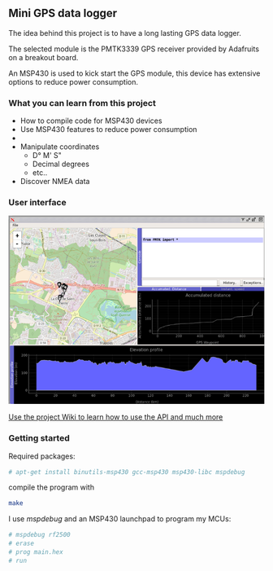 ## Mini GPS data logger

The idea behind this project is to have a
long lasting GPS data logger.

The selected module is the PMTK3339 GPS receiver
provided by Adafruits on a breakout board.

An MSP430 is used to kick start the GPS module,
this device has extensive options to reduce power
consumption.

### What you can learn from this project

* How to compile code for MSP430 devices
* Use MSP430 features to reduce power consumption
* 
* Manipulate coordinates
	* D° M' S"
	* Decimal degrees
	* etc.. 
* Discover NMEA data 

### User interface

![alt text](https://github.com/gwbres/gps-logger/blob/master/tests/GUI1.png)

[Use the project Wiki to learn how to use the API and much more](https://github.com/gwbres/gps-logger/wiki)

### Getting started

Required packages:

```bash
# apt-get install binutils-msp430 gcc-msp430 msp430-libc mspdebug
```

compile the program with

```bash
make
```

I use *mspdebug* and an MSP430 launchpad to program my MCUs:

```bash
# mspdebug rf2500
# erase
# prog main.hex
# run
```
